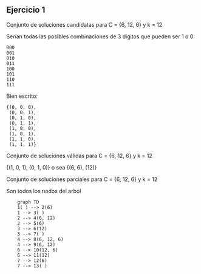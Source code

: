 ## Ejercicio 1

Conjunto de soluciones candidatas para C = {6, 12, 6} y k = 12

Serían todas las posibles combinaciones de 3 digitos que pueden ser 1 o 0:

```
000
001
010
011
100
101
110
111
```

Bien escrito:

```
{(0, 0, 0),
 (0, 0, 1),
 (0, 1, 0),
 (0, 1, 1),
 (1, 0, 0),
 (1, 0, 1),
 (1, 1, 0),
 (1, 1, 1)}
```
Conjunto de soluciones válidas para C = {6, 12, 6} y k = 12

{(1, 0, 1), (0, 1, 0)} o sea {(6, 6), (12)}

Conjunto de soluciones parciales para C = {6, 12, 6} y k = 12

Son todos los nodos del arbol

```mermaid
    graph TD
    1( ) --> 2(6)
    1 --> 3( )
    2 --> 4(6, 12)
    2 --> 5(6)
    3 --> 6(12)
    3 --> 7( )
    4 --> 8(6, 12, 6)
    4 --> 9(6, 12)
    6 --> 10(12, 6)
    6 --> 11(12)
    7 --> 12(6)
    7 --> 13( )
```